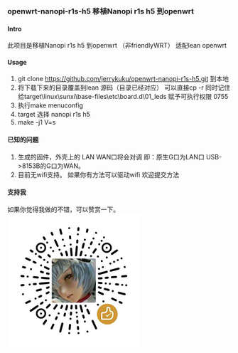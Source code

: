 ### openwrt-nanopi-r1s-h5 移植Nanopi r1s h5 到openwrt

#### Intro
此项目是移植Nanopi r1s h5 到openwrt （非friendlyWRT） 适配lean openwrt

#### Usage
1. git clone https://github.com/jerrykuku/openwrt-nanopi-r1s-h5.git 到本地
2. 将下载下来的目录覆盖到lean 源码（目录已经对应） 可以直接cp -r 同时记住给target\linux\sunxi\base-files\etc\board.d\01_leds 赋予可执行权限 0755
3. 执行make menuconfig
4. target 选择 nanopi r1s h5
5. make -j1 V=s

#### 已知的问题
1. 生成的固件，外壳上的 LAN WAN口将会对调 即：原生G口为LAN口 USB->8153B的G口为WAN。
2. 目前无wifi支持。  如果你有方法可以驱动wifi 欢迎提交方法

#### 支持我
如果你觉得我做的不错，可以赞赏一下。
<img src="https://raw.githubusercontent.com/jerrykuku/staff/master/photo_2019-12-22_11-40-20.jpg" width="300" height="300">
